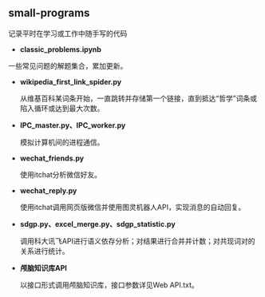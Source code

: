 ## small-programs

记录平时在学习或工作中随手写的代码

* **classic_problems.ipynb**

一些常见问题的解题集合，累加更新。

* **wikipedia_first_link_spider.py**

    从维基百科某词条开始，一直跳转并存储第一个链接，直到抵达“哲学”词条或陷入循环或达到最大次数。

* **IPC_master.py、IPC_worker.py**

    模拟计算机间的进程通信。

* **wechat_friends.py**

    使用itchat分析微信好友。

* **wechat_reply.py**

    使用itchat调用网页版微信并使用图灵机器人API，实现消息的自动回复。

* **sdgp.py、excel_merge.py、sdgp_statistic.py**

    调用科大讯飞API进行语义依存分析；对结果进行合并并计数；对共现词对的关系进行统计。

* **颅脑知识库API**

    以接口形式调用颅脑知识库，接口参数详见Web API.txt。





